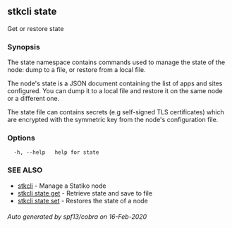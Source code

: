 ## stkcli state

Get or restore state

### Synopsis

The state namespace contains commands used to manage the state of the node: dump to a file, or restore from a local file.

The node's state is a JSON document containing the list of apps and sites configured. You can dump it to a local file and restore it on the same node or a different one.

The state file can contains secrets (e.g self-signed TLS certificates) which are encrypted with the symmetric key from the node's configuration file.


### Options

```
  -h, --help   help for state
```

### SEE ALSO

* [stkcli](stkcli.md)	 - Manage a Statiko node
* [stkcli state get](stkcli_state_get.md)	 - Retrieve state and save to file
* [stkcli state set](stkcli_state_set.md)	 - Restores the state of a node

###### Auto generated by spf13/cobra on 16-Feb-2020
